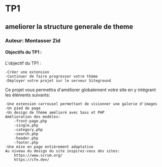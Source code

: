 # TP1
## ameliorer la structure generale de theme
### Auteur: Montasser Zid
#### Objectifs du TP1 :
L'objectif du TP1 :

    -Créer une extension
    -Continuer de faire progresser votre thème
    -Déployer votre projet sur le serveur Siteground

Ce projet vous permettra d'améliorer globalement votre site en y intégrant les éléments suivants:

    -Une extension carrousel permettant de visionner une galerie d'images
    -Un pied de page
    -Un design de thème amélioré avec Sass et PHP
    Amélioration des modèles:
        -front-page.php
        -single.php
        -category.php
        -search.php
        -header.php
        -footer.php
    -Une mise en page entièrement adaptative
    Au niveau du design du site inspirez-vous des sites:
        https://www.scrum.org/
        https://cfe.dev/
